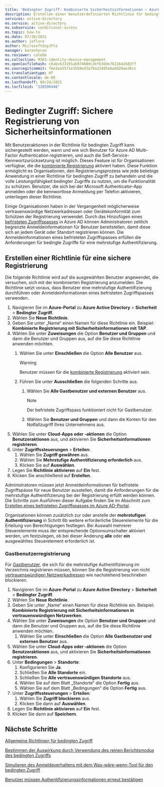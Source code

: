 ```yaml
---
title: 'Bedingter Zugriff: Kombinierte Sicherheitsinformationen – Azure Active Directory'
description: Erstellen einer benutzerdefinierten Richtlinie für bedingten Zugriff zur Registrierung von Sicherheitsinformationen
services: active-directory
ms.service: active-directory
ms.subservice: conditional-access
ms.topic: how-to
ms.date: 07/28/2021
ms.author: joflore
author: MicrosoftGuyJFlo
manager: karenhoran
ms.reviewer: calebb
ms.collection: M365-identity-device-management
ms.openlocfilehash: c6abc633191ab07460dc2efb3dde7b21642683ff
ms.sourcegitcommit: f6e2ea5571e35b9ed3a79a22485eba4d20ae36cc
ms.translationtype: HT
ms.contentlocale: de-DE
ms.lasthandoff: 09/24/2021
ms.locfileid: "128596446"
---
```

# <a name="conditional-access-securing-security-info-registration"></a>Bedingter Zugriff: Sichere Registrierung von Sicherheitsinformationen

Mit Benutzeraktionen in der Richtlinie für bedingten Zugriff kann sichergestellt werden, wann und wie sich Benutzer für Azure AD Multi-Factor Authentication registrieren, und auch die Self-Service-Kennwortzurücksetzung ist möglich. Dieses Feature ist für Organisationen verfügbar, die die [kombinierte Registrierung](../authentication/concept-registration-mfa-sspr-combined.md) aktiviert haben. Diese Funktion ermöglicht es Organisationen, den Registrierungsprozess wie jede beliebige Anwendung in einer Richtlinie für bedingten Zugriff zu behandeln und die volle Leistungsfähigkeit bedingter Zugriffe zu nutzen, um die Funktionalität zu schützen. Benutzer, die sich bei der Microsoft Authenticator-App anmelden oder die kennwortlose Anmeldung per Telefon aktivieren, unterliegen dieser Richtlinie.

Einige Organisationen haben in der Vergangenheit möglicherweise vertrauenswürdige Netzwerkadressen oder Gerätekonformität zum Schützen der Registrierung verwendet. Durch das Hinzufügen eines [befristeten Zugriffspasses](../authentication/howto-authentication-temporary-access-pass.md) in Azure AD können Administratoren zeitlich begrenzte Anmeldeinformationen für Benutzer bereitstellen, damit diese sich an jedem Gerät oder Standort registrieren können. Die Anmeldeinformationen eines befristeten Zugriffspasses erfüllen die Anforderungen für bedingte Zugriffe für eine mehrstufige Authentifizierung.

## <a name="create-a-policy-to-secure-registration"></a>Erstellen einer Richtlinie für eine sichere Registrierung

Die folgende Richtlinie wird auf die ausgewählten Benutzer angewendet, die versuchen, sich mit der kombinierten Registrierung anzumelden. Die Richtlinie setzt voraus, dass Benutzer eine mehrstufige Authentifizierung durchführen oder Anmeldeinformationen eines befristeten Zugriffspasses verwenden.

1. Navigieren Sie im **Azure-Portal** zu **Azure Active Directory** > **Sicherheit** > **Bedingter Zugriff**.
1. Wählen Sie **Neue Richtlinie**.
1. Geben Sie unter „Name“ einen Namen für diese Richtlinie ein. Beispiel: **Kombinierte Registrierung mit Sicherheitsinformationen mit TAP**.
1. Wählen Sie unter **Zuweisungen** die Option **Benutzer und Gruppen** und dann die Benutzer und Gruppen aus, auf die Sie diese Richtlinie anwenden möchten.
   1. Wählen Sie unter **Einschließen** die Option **Alle Benutzer** aus.

      > [!WARNING]
      > Benutzer müssen für die [kombinierte Registrierung](../authentication/howto-registration-mfa-sspr-combined.md) aktiviert sein.

   1. Führen Sie unter **Ausschließen** die folgenden Schritte aus.
      1. Wählen Sie **Alle Gastbenutzer und externen Benutzer** aus.
      
         > [!NOTE]
         > Der befristete Zugriffspass funktioniert nicht für Gastbenutzer.

      1. Wählen Sie **Benutzer und Gruppen** und dann die Konten für den Notfallzugriff Ihres Unternehmens aus. 
1. Wählen Sie unter **Cloud-Apps oder -aktionen** die Option **Benutzeraktionen** aus, und aktivieren Sie **Sicherheitsinformationen registrieren**.
1. Unter **Zugriffssteuerungen** > **Erteilen**:
   1. Wählen Sie **Zugriff gewähren** aus.
   1. Wählen Sie **Mehrstufige Authentifizierung erforderlich** aus.
   1. Klicken Sie auf **Auswählen**.
1. Legen Sie **Richtlinie aktivieren** auf **Ein** fest.
1. Klicken Sie anschließend auf **Erstellen**.

Administratoren müssen jetzt Anmeldeinformationen für befristete Zugriffspässe für neue Benutzer ausstellen, damit die Anforderungen für die mehrstufige Authentifizierung bei der Registrierung erfüllt werden können. Die Schritte zum Ausführen dieser Aufgabe finden Sie im Abschnitt zum [Erstellen eines befristeten Zugriffspasses im Azure AD-Portal](../authentication/howto-authentication-temporary-access-pass.md#create-a-temporary-access-pass).

Organisationen können zusätzlich zur oder anstelle der **mehrstufigen Authentifizierung** in Schritt 6b weitere erforderliche Steuerelemente für die Erteilung von Berechtigungen festlegen. Bei Auswahl mehrerer Steuerelemente muss der entsprechende Optionsumschalter aktiviert werden, um festzulegen, ob bei dieser Änderung **alle** oder **ein** ausgewähltes Steuerelement erforderlich ist.

### <a name="guest-user-registration"></a>Gastbenutzerregistrierung

Für [Gastbenutzer](../external-identities/what-is-b2b.md), die sich für die mehrstufige Authentifizierung im Verzeichnis registrieren müssen, können Sie die Registrierung von nicht [vertrauenswürdigen Netzwerkadressen](concept-conditional-access-conditions.md#locations) wie nachstehend beschrieben blockieren.

1. Navigieren Sie im **Azure-Portal** zu **Azure Active Directory** > **Sicherheit** > **Bedingter Zugriff**.
1. Wählen Sie **Neue Richtlinie**.
1. Geben Sie unter „Name“ einen Namen für diese Richtlinie ein. Beispiel: **Kombinierte Registrierung mit Sicherheitsinformationen in vertrauenswürdigen Netzwerken**.
1. Wählen Sie unter **Zuweisungen** die Option **Benutzer und Gruppen** und dann die Benutzer und Gruppen aus, auf die Sie diese Richtlinie anwenden möchten.
   1. Wählen Sie unter **Einschließen** die Option **Alle Gastbenutzer und externen Benutzer** aus.
1. Wählen Sie unter **Cloud-Apps oder -aktionen** die Option **Benutzeraktionen** aus, und aktivieren Sie **Sicherheitsinformationen registrieren**.
1. Unter **Bedingungen** > **Standorte**:
   1. Konfigurieren Sie **Ja**.
   1. Schließen Sie **Alle Standorte** ein.
   1. Schließen Sie **Alle vertrauenswürdigen Standorte** aus.
   1. Wählen Sie auf dem Blatt „Standorte“ die Option **Fertig** aus.
   1. Wählen Sie auf dem Blatt „Bedingungen“ die Option **Fertig** aus.
1. Unter **Zugriffssteuerungen** > **Erteilen**:
   1. Wählen Sie **Zugriff blockieren** aus.
   1. Klicken Sie dann auf **Auswählen**.
1. Legen Sie **Richtlinie aktivieren** auf **Ein** fest.
1. Klicken Sie dann auf **Speichern**.

## <a name="next-steps"></a>Nächste Schritte

[Allgemeine Richtlinien für bedingten Zugriff](concept-conditional-access-policy-common.md)

[Bestimmen der Auswirkung durch Verwendung des reinen Berichtsmodus des bedingten Zugriffs](howto-conditional-access-insights-reporting.md)

[Simulieren des Anmeldeverhaltens mit dem Was-wäre-wenn-Tool für den bedingten Zugriff](troubleshoot-conditional-access-what-if.md)

[Benutzer müssen Authentifizierungsinformationen erneut bestätigen](../authentication/concept-sspr-howitworks.md#reconfirm-authentication-information)

